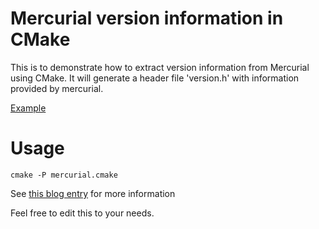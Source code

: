 # Mercurial version information in CMake
This is to demonstrate how to extract version information from Mercurial using CMake. It will generate a header file 'version.h' with information provided by mercurial.

[Example](https://chrimbo.de/user/pages/01.blog/cmake/mercurial/Goal.png)

# Usage
```cmake -P mercurial.cmake```

See [this blog entry](https://chrimbo.de/en/blog/cmake/mercurial) for more information

Feel free to edit this to your needs.
